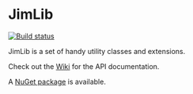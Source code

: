 JimLib
======

[![Build status](https://ci.appveyor.com/api/projects/status/pxisjdt5qxf05utr)](https://ci.appveyor.com/project/jimbobbennett/jimlib)


JimLib is a set of handy utility classes and extensions.

Check out the [Wiki](https://github.com/jimbobbennett/JimLib/wiki) for the API documentation.

A [NuGet package](https://www.nuget.org/packages/JimBobBennett.JimLib/) is available.
